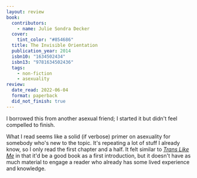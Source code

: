 ```yaml
---
layout: review
book:
  contributors:
    - name: Julie Sondra Decker
  cover:
    tint_color: "#854686"
  title: The Invisible Orientation
  publication_year: 2014
  isbn10: "1634502434"
  isbn13: "9781634502436"
  tags:
    - non-fiction
    - asexuality
review:
  date_read: 2022-06-04
  format: paperback
  did_not_finish: true
---
```


I borrowed this from another asexual friend; I started it but didn't feel compelled to finish.

What I read seems like a solid (if verbose) primer on asexuality for somebody who's new to the topic.
It's repeating a lot of stuff I already know, so I only read the first chapter and a half.
It felt similar to [*Trans Like Me*](/2020/trans-like-me/) in that it'd be a good book as a first introduction, but it doesn't have as much material to engage a reader who already has some lived experience and knowledge.
